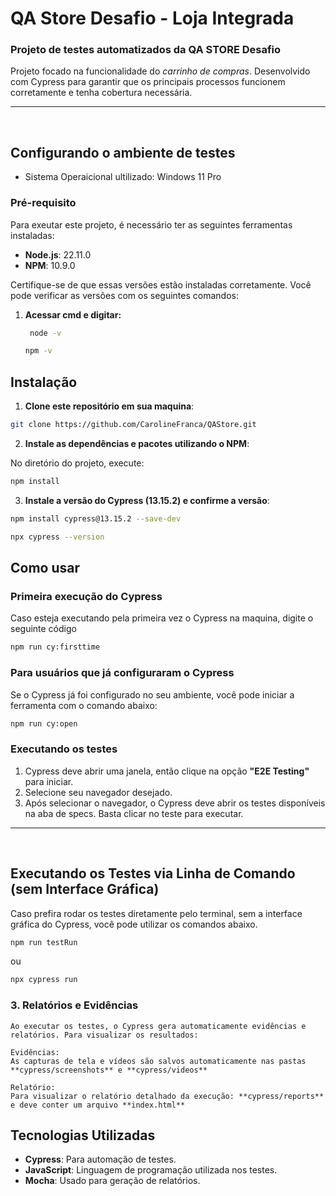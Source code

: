 # QA Store Desafio - Loja Integrada 

### Projeto de testes automatizados da QA STORE Desafio
Projeto focado na funcionalidade do *carrinho de compras*. Desenvolvido com Cypress para garantir que os principais processos funcionem corretamente e tenha cobertura necessária.

<hr><br>

## Configurando o ambiente de testes

- Sistema Operaicional ultilizado: Windows 11 Pro

### Pré-requisito
Para exeutar este projeto, é necessário ter as seguintes ferramentas instaladas:

- **Node.js**:  22.11.0
- **NPM**:  10.9.0

Certifique-se de que essas versões estão instaladas corretamente. Você pode verificar as versões com os seguintes comandos:

1. **Acessar cmd e digitar:**
   ```bash
    node -v
   ```
    ```bash
    npm -v
    ```


## Instalação

1. **Clone este repositório em sua maquina**:

```bash
git clone https://github.com/CarolineFranca/QAStore.git
```

2. **Instale as dependências e pacotes utilizando o NPM**:

No diretório do projeto, execute:

```bash
npm install
```
3. **Instale a versão do Cypress (13.15.2) e confirme a versão**:
```bash
npm install cypress@13.15.2 --save-dev
```
```bash
npx cypress --version
```


## Como usar

### Primeira execução do Cypress

Caso esteja executando pela primeira vez o Cypress na maquina, digite o seguinte código
```bash
npm run cy:firsttime
```

### Para usuários que já configuraram o Cypress

Se o Cypress já foi configurado no seu ambiente, você pode iniciar a ferramenta com o comando abaixo:

```bash
npm run cy:open
```

### Executando os testes

1. Cypress deve abrir uma janela, então clique na opção **"E2E Testing"** para iniciar.   
2. Selecione seu navegador desejado. 
3. Após selecionar o navegador, o Cypress deve abrir os testes disponíveis na aba de specs. Basta clicar no teste para executar.

<hr><br>

## Executando os Testes via Linha de Comando (sem Interface Gráfica)
Caso prefira rodar os testes diretamente pelo terminal, sem a interface gráfica do Cypress, você pode utilizar os comandos abaixo.

```bash
npm run testRun
```
ou

```bash
npx cypress run
```
### 3. Relatórios e Evidências
    Ao executar os testes, o Cypress gera automaticamente evidências e relatórios. Para visualizar os resultados:

    Evidências:
    As capturas de tela e vídeos são salvos automaticamente nas pastas **cypress/screenshots** e **cypress/videos**

    Relatório: 
    Para visualizar o relatório detalhado da execução: **cypress/reports** e deve conter um arquivo **index.html**




## Tecnologias Utilizadas

- **Cypress**: Para automação de testes.
- **JavaScript**: Linguagem de programação utilizada nos testes.
- **Mocha**: Usado para geração de relatórios.

